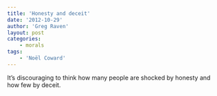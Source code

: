 ```yaml
---
title: 'Honesty and deceit'
date: '2012-10-29'
author: 'Greg Raven'
layout: post
categories:
    - morals
tags:
    - 'Noël Coward'
---
```


It’s discouraging to think how many people are shocked by honesty and how few by deceit.